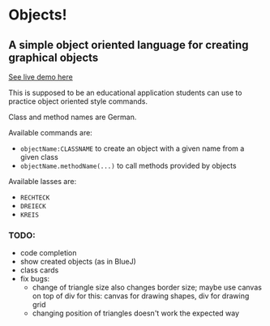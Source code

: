 # Objects!
## A simple object oriented language for creating graphical objects

[See live demo here](https://chriswainformatik.github.io/objects/)

This is supposed to be an educational application students can use to practice object oriented style commands.

Class and method names are German.

Available commands are:
 - `objectName:CLASSNAME` to create an object with a given name from a given class
 - `objectName.methodName(...)` to call methods provided by objects
  
Available lasses are:
 - `RECHTECK`
 - `DREIECK`
 - `KREIS`

### TODO:
 - code completion
 - show created objects (as in BlueJ)
 - class cards
 - fix bugs:
   - change of triangle size also changes border size; maybe use canvas on top of div for this: canvas for drawing shapes, div for drawing grid
   - changing position of triangles doesn't work the expected way 
   